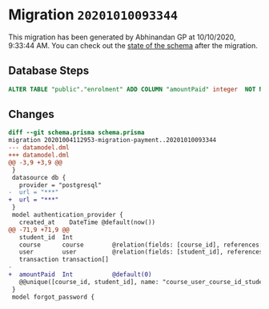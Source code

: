 # Migration `20201010093344`

This migration has been generated by Abhinandan GP at 10/10/2020, 9:33:44 AM.
You can check out the [state of the schema](./schema.prisma) after the migration.

## Database Steps

```sql
ALTER TABLE "public"."enrolment" ADD COLUMN "amountPaid" integer  NOT NULL DEFAULT 0;
```

## Changes

```diff
diff --git schema.prisma schema.prisma
migration 20201004112953-migration-payment..20201010093344
--- datamodel.dml
+++ datamodel.dml
@@ -3,9 +3,9 @@
 }
 datasource db {
   provider = "postgresql"
-  url = "***"
+  url = "***"
 }
 model authentication_provider {
   created_at    DateTime @default(now())
@@ -71,9 +71,9 @@
   student_id  Int
   course      course        @relation(fields: [course_id], references: [id])
   user        user          @relation(fields: [student_id], references: [id])
   transaction transaction[]
-
+  amountPaid  Int           @default(0)
   @@unique([course_id, student_id], name: "course_user_course_id_student_id_key")
 }
 model forgot_password {
```


